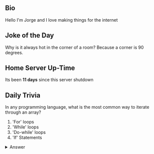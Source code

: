 ## Bio

Hello I'm Jorge and I love making things for the internet

## Joke of the Day

Why is it always hot in the corner of a room? Because a corner is 90 degrees.

## Home Server Up-Time

Its been **11 days** since this server shutdown


## Daily Trivia

In any programming language, what is the most common way to iterate through an array?
 1. &#039;For&#039; loops
 2. &#039;While&#039; loops
 3. &#039;Do-while&#039; loops
 4. &#039;If&#039; Statements

<details>
  <summary>Answer</summary>
  &#039;For&#039; loops
</details>
